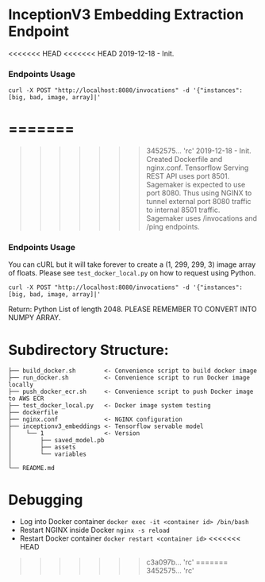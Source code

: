 # InceptionV3 Embedding Extraction Endpoint

<<<<<<< HEAD
<<<<<<< HEAD
2019-12-18 - Init.

### Endpoints Usage

```
curl -X POST "http://localhost:8080/invocations" -d '{"instances": [big, bad, image, array]|'
```
=======
=======
>>>>>>> 3452575... 'rc'
2019-12-18 - Init. Created Dockerfile and nginx.conf. Tensorflow Serving REST API uses port 8501. Sagemaker is expected to use port 8080. Thus using NGINX to tunnel external port 8080 traffic to internal 8501 traffic. Sagemaker uses /invocations and /ping endpoints. 

### Endpoints Usage

You can cURL but it will take forever to create a (1, 299, 299, 3) image array of floats. Please see `test_docker_local.py` on how to request using Python.
```
curl -X POST "http://localhost:8080/invocations" -d '{"instances": [big, bad, image, array]|'
```

Return: Python List of length 2048. PLEASE REMEMBER TO CONVERT INTO NUMPY ARRAY.
 
# Subdirectory Structure:
```
├── build_docker.sh        <- Convenience script to build docker image
├── run_docker.sh          <- Convenience script to run Docker image locally
├── push_docker_ecr.sh     <- Convenience script to push Docker image to AWS ECR
├── test_docker_local.py   <- Docker image system testing       
├── dockerfile 
├── nginx.conf             <- NGINX configuration
├── inceptionv3_embeddings <- Tensorflow servable model
│    └── 1                 <- Version
│        ├── saved_model.pb
│        ├── assets
│        └── variables
│
└── README.md
```

# Debugging

- Log into Docker container `docker exec -it <container id> /bin/bash`
- Restart NGINX inside Docker `nginx -s reload`
- Restart Docker container `docker restart <container id>`
<<<<<<< HEAD
>>>>>>> c3a097b... 'rc'
=======
>>>>>>> 3452575... 'rc'
